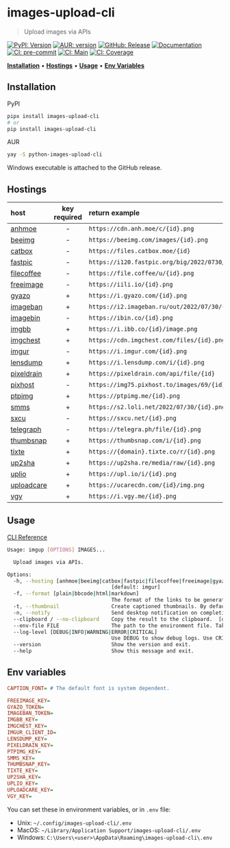 # images-upload-cli

> Upload images via APIs

[![PyPI: Version](https://img.shields.io/pypi/v/images-upload-cli?logo=pypi&logoColor=white)](https://pypi.org/project/images-upload-cli)
[![AUR: version](https://img.shields.io/aur/version/python-images-upload-cli?logo=archlinux&logoColor=white)](https://aur.archlinux.org/packages/python-images-upload-cli)
[![GitHub: Release](https://img.shields.io/github/v/release/deadnews/images-upload-cli?logo=github&logoColor=white)](https://github.com/deadnews/images-upload-cli/releases/latest)
[![Documentation](https://img.shields.io/badge/documentation-gray.svg?logo=materialformkdocs&logoColor=white)](https://deadnews.github.io/images-upload-cli)
[![CI: pre-commit](https://results.pre-commit.ci/badge/github/DeadNews/images-upload-cli/main.svg)](https://results.pre-commit.ci/latest/github/deadnews/images-upload-cli/main)
[![CI: Main](https://img.shields.io/github/actions/workflow/status/deadnews/images-upload-cli/main.yml?branch=main&logo=github&logoColor=white&label=main)](https://github.com/deadnews/images-upload-cli/actions/workflows/main.yml)
[![CI: Coverage](https://img.shields.io/codecov/c/github/deadnews/images-upload-cli?token=OCZDZIYPMC&logo=codecov&logoColor=white)](https://app.codecov.io/gh/deadnews/images-upload-cli)

**[Installation](#installation)** • **[Hostings](#hostings)** • **[Usage](#usage)** • **[Env Variables](#env-variables)**

## Installation

PyPI

```sh
pipx install images-upload-cli
# or
pip install images-upload-cli
```

AUR

```sh
yay -S python-images-upload-cli
```

Windows executable is attached to the GitHub release.

## Hostings

| host                                  | key required | return example                                       |
| :------------------------------------ | :----------: | :--------------------------------------------------- |
| [anhmoe](https://anh.moe/)            |      -       | `https://cdn.anh.moe/c/{id}.png`                     |
| [beeimg](https://beeimg.com/)         |      -       | `https://beeimg.com/images/{id}.png`                 |
| [catbox](https://catbox.moe/)         |      -       | `https://files.catbox.moe/{id}`                      |
| [fastpic](https://fastpic.org/)       |      -       | `https://i120.fastpic.org/big/2022/0730/d9/{id}.png` |
| [filecoffee](https://file.coffee/)    |      -       | `https://file.coffee/u/{id}.png`                     |
| [freeimage](https://freeimage.host/)  |      -       | `https://iili.io/{id}.png`                           |
| [gyazo](https://gyazo.com/)           |      +       | `https://i.gyazo.com/{id}.png`                       |
| [imageban](https://imageban.ru/)      |      +       | `https://i2.imageban.ru/out/2022/07/30/{id}.png`     |
| [imagebin](https://imagebin.ca/)      |      -       | `https://ibin.co/{id}.png`                           |
| [imgbb](https://imgbb.com/)           |      +       | `https://i.ibb.co/{id}/image.png`                    |
| [imgchest](https://imgchest.com/)     |      +       | `https://cdn.imgchest.com/files/{id}.png`            |
| [imgur](https://imgur.com/)           |      -       | `https://i.imgur.com/{id}.png`                       |
| [lensdump](https://lensdump.com/)     |      +       | `https://i.lensdump.com/i/{id}.png`                  |
| [pixeldrain](https://pixeldrain.com/) |      +       | `https://pixeldrain.com/api/file/{id}`               |
| [pixhost](https://pixhost.to/)        |      -       | `https://img75.pixhost.to/images/69/{id}_img.png`    |
| [ptpimg](https://ptpimg.me/)          |      +       | `https://ptpimg.me/{id}.png`                         |
| [smms](https://sm.ms/)                |      +       | `https://s2.loli.net/2022/07/30/{id}.png`            |
| [sxcu](https://sxcu.net/)             |      -       | `https://sxcu.net/{id}.png`                          |
| [telegraph](https://telegra.ph/)      |      -       | `https://telegra.ph/file/{id}.png`                   |
| [thumbsnap](https://thumbsnap.com/)   |      +       | `https://thumbsnap.com/i/{id}.png`                   |
| [tixte](https://tixte.com/)           |      +       | `https://{domain}.tixte.co/r/{id}.png`               |
| [up2sha](https://up2sha.re/)          |      +       | `https://up2sha.re/media/raw/{id}.png`               |
| [uplio](https://upl.io/)              |      +       | `https://upl.io/i/{id}.png`                          |
| [uploadcare](https://uploadcare.com/) |      +       | `https://ucarecdn.com/{id}/img.png`                  |
| [vgy](https://vgy.me/)                |      +       | `https://i.vgy.me/{id}.png`                          |

## Usage

[CLI Reference](https://deadnews.github.io/images-upload-cli/reference-cli/)

```sh
Usage: imgup [OPTIONS] IMAGES...

  Upload images via APIs.

Options:
  -h, --hosting [anhmoe|beeimg|catbox|fastpic|filecoffee|freeimage|gyazo|imageban|imagebin|imgbb|imgchest|imgur|lensdump|pixeldrain|pixhost|ptpimg|smms|sxcu|telegraph|thumbsnap|tixte|up2sha|uplio|uploadcare|vgy]
                                  [default: imgur]
  -f, --format [plain|bbcode|html|markdown]
                                  The format of the links to be generated.  [default: plain]
  -t, --thumbnail                 Create captioned thumbnails. By default, in bbcode format.
  -n, --notify                    Send desktop notification on completion. Required libnotify.
  --clipboard / --no-clipboard    Copy the result to the clipboard.  [default: clipboard]
  --env-file FILE                 The path to the environment file. Takes precedence over the default config file.
  --log-level [DEBUG|INFO|WARNING|ERROR|CRITICAL]
                                  Use DEBUG to show debug logs. Use CRITICAL to suppress all logs.  [default: INFO]
  --version                       Show the version and exit.
  --help                          Show this message and exit.
```

## Env variables

```ini
CAPTION_FONT= # The default font is system dependent.

FREEIMAGE_KEY=
GYAZO_TOKEN=
IMAGEBAN_TOKEN=
IMGBB_KEY=
IMGCHEST_KEY=
IMGUR_CLIENT_ID=
LENSDUMP_KEY=
PIXELDRAIN_KEY=
PTPIMG_KEY=
SMMS_KEY=
THUMBSNAP_KEY=
TIXTE_KEY=
UP2SHA_KEY=
UPLIO_KEY=
UPLOADCARE_KEY=
VGY_KEY=
```

You can set these in environment variables, or in `.env` file:

- Unix: `~/.config/images-upload-cli/.env`
- MacOS: `~/Library/Application Support/images-upload-cli/.env`
- Windows: `C:\Users\<user>\AppData\Roaming\images-upload-cli\.env`
